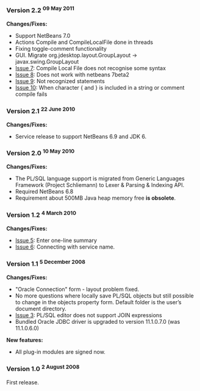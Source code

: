 ### Version 2.2 <sup>09 May 2011</sup> ###
**Changes/Fixes:**
  * Support NetBeans 7.0
  * Actions Compile and CompileLocalFile done in threads
  * Fixing toggle-comment functionality
  * GUI. Migrate org.jdesktop.layout.GroupLayout -> javax.swing.GroupLayout
  * [Issue 7](https://code.google.com/p/pl-sql-editor/issues/detail?id=7): Compile Local File does not recognise some syntax
  * [Issue 8](https://code.google.com/p/pl-sql-editor/issues/detail?id=8): Does not work with netbeans 7beta2
  * [Issue 9](https://code.google.com/p/pl-sql-editor/issues/detail?id=9): Not recognized statements
  * [Issue 10](https://code.google.com/p/pl-sql-editor/issues/detail?id=10): When character { and } is included in a string or comment compile fails

### Version 2.1 <sup>22 June 2010</sup> ###
**Changes/Fixes:**
  * Service release to support NetBeans 6.9 and JDK 6.

### Version 2.0 <sup>10 May 2010</sup> ###
**Changes/Fixes:**
  * The PL/SQL language support is migrated from Generic Languages Framework (Project Schliemann) to Lexer & Parsing & Indexing API.
  * Required NetBeans 6.8
  * Requirement about 500MB Java heap memory free **is obsolete**.

### Version 1.2 <sup>4 March 2010</sup> ###
**Changes/Fixes:**
  * [Issue 5](https://code.google.com/p/pl-sql-editor/issues/detail?id=5): Enter one-line summary
  * [Issue 6](https://code.google.com/p/pl-sql-editor/issues/detail?id=6): Connecting with service name.

### Version 1.1 <sup>5 December 2008</sup> ###
**Changes/Fixes:**
  * "Oracle Connection" form - layout problem fixed.
  * No more questions where locally save PL/SQL objects but still possible to change in the objects property form. Default folder is the user’s document directory.
  * [Issue 3](https://code.google.com/p/pl-sql-editor/issues/detail?id=3): PL/SQL editor does not support JOIN expressions
  * Bundled Oracle JDBC driver is upgraded to version 11.1.0.7.0 (was 11.1.0.6.0)

**New features:**
  * All plug-in modules are signed now.

### Version 1.0 <sup>2 August 2008</sup> ###
First release.